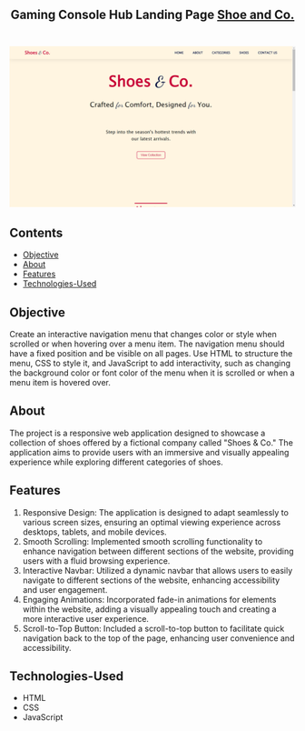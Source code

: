 <h2 align="center">
  Gaming Console Hub Landing Page
  <a href="https://shoeandco.netlify.app/" target="_blank">Shoe and Co.</a><br /><br />
</h2>

<div align="center">
  <img src="./assets/webpage-image.png" alt="Screenshot-Shoes and Co Landing Page"/>
</div>

## Contents

- [Objective](#objective)
- [About](#about)
- [Features](#features)
- [Technologies-Used](#technologies-used)


## Objective

Create an interactive navigation menu that changes color or style when scrolled or when hovering over a menu item. The navigation menu should have a fixed position and be visible on all pages. Use HTML to structure the menu, CSS to style it, and JavaScript to add interactivity, such as changing the background color or font color of the menu when it is scrolled or when a menu item is hovered over.

## About

The project is a responsive web application designed to showcase a collection of shoes offered by a fictional company called "Shoes & Co." The application aims to provide users with an immersive and visually appealing experience while exploring different categories of shoes.

## Features 

1. Responsive Design: The application is designed to adapt seamlessly to various screen sizes, ensuring an optimal viewing experience across desktops, tablets, and mobile devices.
2. Smooth Scrolling: Implemented smooth scrolling functionality to enhance navigation between different sections of the website, providing users with a fluid browsing experience.
3. Interactive Navbar: Utilized a dynamic navbar that allows users to easily navigate to different sections of the website, enhancing accessibility and user engagement.
4. Engaging Animations: Incorporated fade-in animations for elements within the website, adding a visually appealing touch and creating a more interactive user experience.
5. Scroll-to-Top Button: Included a scroll-to-top button to facilitate quick navigation back to the top of the page, enhancing user convenience and accessibility.

## Technologies-Used

- HTML
- CSS
- JavaScript